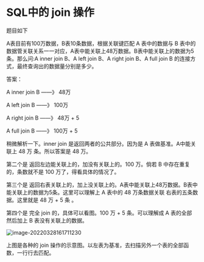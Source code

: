 # SQL中的 join 操作

题目如下

A表目前有100万数据，B表10条数据，根据关联键匹配 A 表中的数据与 B 表中的数据管关联关系一一对应，A表中能关联上48万数据。B表中能关联上的数据为5条。那么问:A inner join B、A left join B、A right join B、A full join B 的连接方式，最终查询出的数据量分别是多少。

答案：

A inner join B     ——》 48万

A left join B     ——》 100万

A right join B     ——》 48万 + 5

A full join B     ——》 100万 + 5

稍微解析一下。inner join 是返回两者的公共部分。因为是 A 表做基准。A中能关联上 48 万 条。所以答案是 48 万。

第二个是 返回左边能关联上的，加没有关联上的。100 万。倘若  B 中存在重复的，条数就不是 100 万了，得看具体的情况了。

第三个是 返回右表关联上的，加上没关联上的。A表中能关联上48万数据。B表中能关联上的数据为5条。这里可以理解上 A 表中的 48 万条数据关联 右表的五条数据。这里就是  48 万  + 5 条 。

第四个是 完全 join 的，具体可以看图。100 万 + 5 条。可以理解成 A 表的全部 然后加上 B 表没有关联上的数据。

![image-20220328161711230](https://ssuublog.oss-cn-shenzhen.aliyuncs.com/hive/%E4%B8%80%E5%9B%BE%E7%9C%8B%E6%87%82join%E6%93%8D%E4%BD%9C.png)



上图是各种的 join 操作的示意图。以左表为基准，去扫描另外一个表的全部函数，一行行去匹配。

